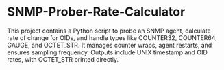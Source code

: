 # SNMP-Prober-Rate-Calculator
This project contains a Python script to probe an SNMP agent, calculate rate of change for OIDs, and handle types like COUNTER32, COUNTER64, GAUGE, and OCTET_STR. It manages counter wraps, agent restarts, and ensures sampling frequency. Outputs include UNIX timestamp and OID rates, with OCTET_STR printed directly.
